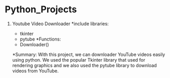 # Python_Projects
1. Youtube Video Downloader
    *include libraries:
      - tkinter
      - pytube
     *Functions:
      - Downloader()
     
     *Summary:
        With this project, we can downloader YouTube videos easily using python. We used the popular Tkinter library that used for rendering graphics and we also used the pytube           library to download videos from YouTube.
